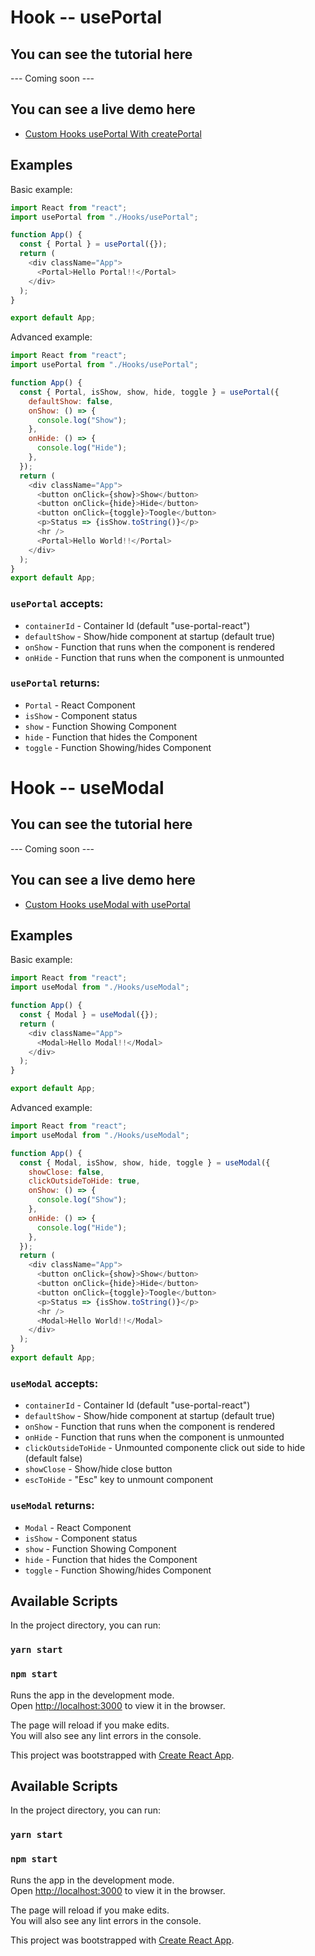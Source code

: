 # Hook -- usePortal

## You can see the tutorial here
--- Coming soon ---

## You can see a live demo here
* [Custom Hooks usePortal With createPortal](https://codesandbox.io/s/custom-hooks-useportal-with-createportal-zjcqb)


## Examples
Basic example:
```javascript
import React from "react";
import usePortal from "./Hooks/usePortal";

function App() {
  const { Portal } = usePortal({});
  return (
    <div className="App">
      <Portal>Hello Portal!!</Portal>
    </div>
  );
}

export default App;
```

Advanced example:
```javascript
import React from "react";
import usePortal from "./Hooks/usePortal";

function App() {
  const { Portal, isShow, show, hide, toggle } = usePortal({
    defaultShow: false,
    onShow: () => {
      console.log("Show");
    },
    onHide: () => {
      console.log("Hide");
    },
  });
  return (
    <div className="App">
      <button onClick={show}>Show</button>
      <button onClick={hide}>Hide</button>
      <button onClick={toggle}>Toogle</button>
      <p>Status => {isShow.toString()}</p>
      <hr />
      <Portal>Hello World!!</Portal>
    </div>
  );
}
export default App;
```

### `usePortal` accepts:
* `containerId` - Container Id (default "use-portal-react")
* `defaultShow` - Show/hide component at startup (default true)
* `onShow` - Function that runs when the component is rendered
* `onHide` - Function that runs when the component is unmounted

### `usePortal` returns:
* `Portal` - React Component
* `isShow` - Component status 
* `show` - Function Showing Component
* `hide` - Function that hides the Component
* `toggle` - Function Showing/hides Component



# Hook -- useModal

## You can see the tutorial here
--- Coming soon ---

## You can see a live demo here
* [Custom Hooks useModal with usePortal](https://codesandbox.io/s/custom-hooks-useportal-and-usemodal-7oje6)


## Examples
Basic example:
```javascript
import React from "react";
import useModal from "./Hooks/useModal";

function App() {
  const { Modal } = useModal({});
  return (
    <div className="App">
      <Modal>Hello Modal!!</Modal>
    </div>
  );
}

export default App;
```

Advanced example:
```javascript
import React from "react";
import useModal from "./Hooks/useModal";

function App() {
  const { Modal, isShow, show, hide, toggle } = useModal({
    showClose: false,
    clickOutsideToHide: true,
    onShow: () => {
      console.log("Show");
    },
    onHide: () => {
      console.log("Hide");
    },
  });
  return (
    <div className="App">
      <button onClick={show}>Show</button>
      <button onClick={hide}>Hide</button>
      <button onClick={toggle}>Toogle</button>
      <p>Status => {isShow.toString()}</p>
      <hr />
      <Modal>Hello World!!</Modal>
    </div>
  );
}
export default App;
```

### `useModal` accepts:
* `containerId` - Container Id (default "use-portal-react")
* `defaultShow` - Show/hide component at startup (default true)
* `onShow` - Function that runs when the component is rendered
* `onHide` - Function that runs when the component is unmounted
* `clickOutsideToHide` - Unmounted componente click out side to hide (default false)
* `showClose` - Show/hide close button
* `escToHide` - "Esc" key to unmount component

### `useModal` returns:
* `Modal` - React Component
* `isShow` - Component status 
* `show` - Function Showing Component
* `hide` - Function that hides the Component
* `toggle` - Function Showing/hides Component


## Available Scripts

In the project directory, you can run:

### `yarn start`

### `npm start`

Runs the app in the development mode.<br />
Open [http://localhost:3000](http://localhost:3000) to view it in the browser.

The page will reload if you make edits.<br />
You will also see any lint errors in the console.

This project was bootstrapped with [Create React App](https://github.com/facebook/create-react-app).



## Available Scripts

In the project directory, you can run:

### `yarn start`

### `npm start`

Runs the app in the development mode.<br />
Open [http://localhost:3000](http://localhost:3000) to view it in the browser.

The page will reload if you make edits.<br />
You will also see any lint errors in the console.

This project was bootstrapped with [Create React App](https://github.com/facebook/create-react-app).

